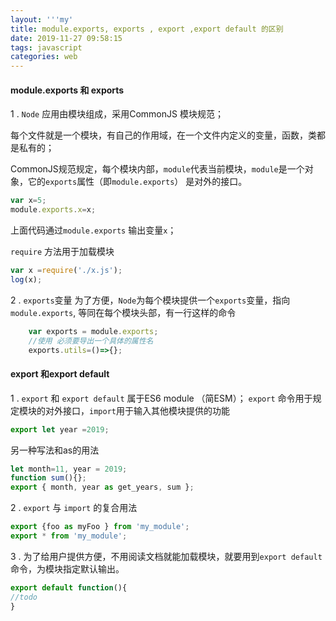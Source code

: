```yaml
---
layout: '''my'
title: module.exports, exports , export ,export default 的区别
date: 2019-11-27 09:58:15
tags: javascript
categories: web
---
```

#### module.exports 和 exports
1 . `Node` 应用由模块组成，采用CommonJS 模块规范；

每个文件就是一个模块，有自己的作用域，在一个文件内定义的变量，函数，类都是私有的；

CommonJS规范规定，每个模块内部，`module`代表当前模块，`module`是一个对象，它的`exports`属性（即`module.exports`）
是对外的接口。

```javascript
var x=5;
module.exports.x=x;
```
上面代码通过`module.exports` 输出变量`x`；

`require` 方法用于加载模块

```javascript
var x =require('./x.js');
log(x);
```
2 . `exports`变量
为了方便，`Node`为每个模块提供一个`exports`变量，指向`module.exports`, 
等同在每个模块头部，有一行这样的命令

```javascript
    var exports = module.exports;
    //使用 必须要导出一个具体的属性名
    exports.utils=()=>{};
```

#### export 和export default 
1 . `export` 和 `export default` 属于ES6 module （简ESM）；
`export` 命令用于规定模块的对外接口，`import`用于输入其他模块提供的功能
```javascript
export let year =2019;
```
另一种写法和as的用法

```javascript
let month=11, year = 2019;
function sum(){};
export { month, year as get_years, sum };
```
2 . `export` 与 `import` 的复合用法
```javascript
export {foo as myFoo } from 'my_module';
export * from 'my_module';
```

3 . 为了给用户提供方便，不用阅读文档就能加载模块，就要用到`export default`命令，为模块指定默认输出。

```javascript
export default function(){
//todo
}
```







